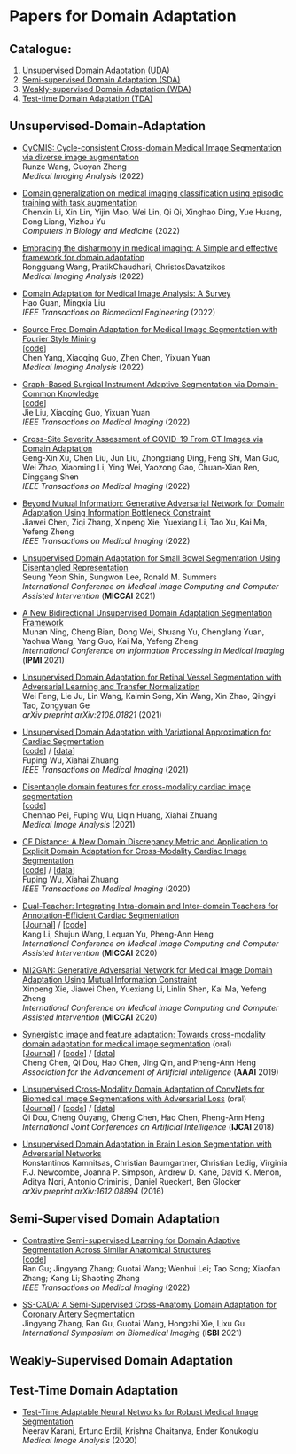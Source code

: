 # Papers for Domain Adaptation
## Catalogue:

1. [Unsupervised Domain Adaptation (UDA)](#Unsupervised-Domain-Adaptation)
2. [Semi-supervised Domain Adaptation (SDA)](#Semi-Supervised-Domain-Adaptation)
3. [Weakly-supervised Domain Adaptation (WDA)](#Weakly-Supervised-Domain-Adaptation)
4. [Test-time Domain Adaptation (TDA)](#Test-Time-Domain-Adaptation)


## Unsupervised-Domain-Adaptation
- [CyCMIS: Cycle-consistent Cross-domain Medical Image Segmentation via diverse image augmentation](https://www.sciencedirect.com/science/article/pii/S136184152100373X)  
Runze Wang, Guoyan Zheng    
*Medical Imaging Analysis* (2022)

- [Domain generalization on medical imaging classification using episodic training with task augmentation](https://www.sciencedirect.com/science/article/pii/S0010482521009380)  
Chenxin Li, Xin Lin, Yijin Mao, Wei Lin, Qi Qi, Xinghao Ding, Yue Huang, Dong Liang, Yizhou Yu  
*Computers in Biology and Medicine* (2022)

- [Embracing the disharmony in medical imaging: A Simple and effective framework for domain adaptation](https://www.sciencedirect.com/science/article/pii/S1361841521003546)  
Rongguang Wang, PratikChaudhari, ChristosDavatzikos  
*Medical Imaging Analysis* (2022)

- [Domain Adaptation for Medical Image Analysis: A Survey](https://ieeexplore.ieee.org/abstract/document/9557808)  
Hao Guan, Mingxia Liu  
*IEEE Transactions on Biomedical Engineering* (2022)

- [Source Free Domain Adaptation for Medical Image Segmentation with Fourier Style Mining](https://www.sciencedirect.com/science/article/pii/S1361841522001049)  
[[code](https://github.com/CityU-AIM-Group/SFDA-FSM)]  
Chen Yang, Xiaoqing Guo, Zhen Chen, Yixuan Yuan  
*Medical Imaging Analysis* (2022)

- [Graph-Based Surgical Instrument Adaptive Segmentation via Domain-Common Knowledge](https://ieeexplore.ieee.org/document/9583929)  
[[code](https://github.com/CityU-AIM-Group/Prototypical-Graph-DA)]  
Jie Liu, Xiaoqing Guo, Yixuan Yuan  
*IEEE Transactions on Medical Imaging* (2022)

- [Cross-Site Severity Assessment of COVID-19 From CT Images via Domain Adaptation](https://ieeexplore.ieee.org/document/9512047)   
Geng-Xin Xu, Chen Liu, Jun Liu, Zhongxiang Ding, Feng Shi, Man Guo, Wei Zhao, Xiaoming Li, Ying Wei, Yaozong Gao, Chuan-Xian Ren, Dinggang Shen  
*IEEE Transactions on Medical Imaging* (2022)

- [Beyond Mutual Information: Generative Adversarial Network for Domain Adaptation Using Information Bottleneck Constraint](https://ieeexplore.ieee.org/document/9558836)  
Jiawei Chen, Ziqi Zhang, Xinpeng Xie, Yuexiang Li, Tao Xu, Kai Ma, Yefeng Zheng  
*IEEE Transactions on Medical Imaging* (2022)

- [Unsupervised Domain Adaptation for Small Bowel Segmentation Using Disentangled Representation](https://link.springer.com/chapter/10.1007/978-3-030-87199-4_27)  
Seung Yeon Shin, Sungwon Lee, Ronald M. Summers  
*International Conference on Medical Image Computing and Computer Assisted Intervention* (**MICCAI** 2021)

- [A New Bidirectional Unsupervised Domain Adaptation Segmentation Framework](https://link.springer.com/chapter/10.1007/978-3-030-78191-0_38)  
Munan Ning, Cheng Bian, Dong Wei, Shuang Yu, Chenglang Yuan, Yaohua Wang, Yang Guo, Kai Ma, Yefeng Zheng  
*International Conference on Information Processing in Medical Imaging* (**IPMI** 2021)

- [Unsupervised Domain Adaptation for Retinal Vessel Segmentation with Adversarial Learning and Transfer Normalization](https://arxiv.org/abs/2108.01821)    
Wei Feng, Lie Ju, Lin Wang, Kaimin Song, Xin Wang, Xin Zhao, Qingyi Tao, Zongyuan Ge  
*arXiv preprint arXiv:2108.01821* (2021)

- [Unsupervised Domain Adaptation with Variational Approximation for Cardiac Segmentation](https://ieeexplore.ieee.org/abstract/document/9459711/)  
[[code](https://github.com/FupingWu90/VarDA)] / [[data](https://github.com/FupingWu90/VarDA)]  
Fuping Wu, Xiahai Zhuang  
*IEEE Transactions on Medical Imaging* (2021)

- [Disentangle domain features for cross-modality cardiac image segmentation](https://www.sciencedirect.com/science/article/pii/S1361841521001249?via%3Dihub)   
[[code](https://github.com/Endless-Hao/DDFSeg)]    
Chenhao Pei, Fuping Wu, Liqin Huang, Xiahai Zhuang  
*Medical Image Analysis* (2021)

- [CF Distance: A New Domain Discrepancy Metric and Application to Explicit Domain Adaptation for Cross-Modality Cardiac Image Segmentation](https://ieeexplore.ieee.org/abstract/document/9165963)  
[[code](https://github.com/FupingWu90/CFDnet)] / [[data](https://github.com/FupingWu90/CT_MR_2D_Dataset_DA)]  
Fuping Wu, Xiahai Zhuang  
*IEEE Transactions on Medical Imaging* (2020)

- [Dual-Teacher: Integrating Intra-domain and Inter-domain Teachers for Annotation-Efficient Cardiac Segmentation](https://arxiv.org/abs/2007.06279)  
[[Journal](https://arxiv.org/abs/2101.02375)] / [[code](https://github.com/kli-lalala/Dual-Teacher-)]  
Kang Li, Shujun Wang, Lequan Yu, Pheng-Ann Heng  
*International Conference on Medical Image Computing and Computer Assisted Intervention* (**MICCAI** 2020)

- [MI2GAN: Generative Adversarial Network for Medical Image Domain Adaptation Using Mutual Information Constraint](https://link.springer.com/chapter/10.1007/978-3-030-59713-9_50)  
Xinpeng Xie, Jiawei Chen, Yuexiang Li, Linlin Shen, Kai Ma, Yefeng Zheng  
*International Conference on Medical Image Computing and Computer Assisted Intervention* (**MICCAI** 2020)

- [Synergistic image and feature adaptation: Towards cross-modality domain adaptation for medical image segmentation](https://ojs.aaai.org/index.php/AAAI/article/view/3874) (oral)  
[[Journal](https://arxiv.org/abs/2002.02255)] / [[code](https://github.com/cchen-cc/SIFA)] / [[data](https://github.com/cchen-cc/SIFA)]  
Cheng Chen, Qi Dou, Hao Chen, Jing Qin, and Pheng-Ann Heng  
*Association for the Advancement of Artificial Intelligence* (**AAAI** 2019)

- [Unsupervised Cross-Modality Domain Adaptation of ConvNets for Biomedical Image Segmentations with Adversarial Loss](https://arxiv.org/abs/1804.10916) (oral)  
[[Journal](https://arxiv.org/abs/1812.07907)] / [[code](https://github.com/carrenD/Medical-Cross-Modality-Domain-Adaptation)] / [[data](https://drive.google.com/file/d/1m9NSHirHx30S8jvN0kB-vkd7LL0oWCq3/view)]  
Qi Dou, Cheng Ouyang, Cheng Chen, Hao Chen, Pheng-Ann Heng  
*International Joint Conferences on Artificial Intelligence* (**IJCAI** 2018)

- [Unsupervised Domain Adaptation in Brain Lesion Segmentation with Adversarial Networks](https://arxiv.org/abs/1612.08894)  
Konstantinos Kamnitsas, Christian Baumgartner, Christian Ledig, Virginia F.J. Newcombe, Joanna P. Simpson, Andrew D. Kane, David K. Menon, Aditya Nori, Antonio Criminisi, Daniel Rueckert, Ben Glocker  
*arXiv preprint arXiv:1612.08894* (2016)

## Semi-Supervised Domain Adaptation
- [Contrastive Semi-supervised Learning for Domain Adaptive Segmentation Across Similar Anatomical Structures](https://ieeexplore.ieee.org/document/9903480)  
[[code](https://github.com/HiLab-git/DAG4MIA/tree/main/code)]  
Ran Gu; Jingyang Zhang; Guotai Wang; Wenhui Lei; Tao Song; Xiaofan Zhang; Kang Li; Shaoting Zhang    
*IEEE Transactions on Medical Imaging* (2022)

- [SS-CADA: A Semi-Supervised Cross-Anatomy Domain Adaptation for Coronary Artery Segmentation](https://ieeexplore.ieee.org/abstract/document/9434016)      
Jingyang Zhang, Ran Gu, Guotai Wang, Hongzhi Xie, Lixu Gu  
*International Symposium on Biomedical Imaging* (**ISBI** 2021)

## Weakly-Supervised Domain Adaptation

## Test-Time Domain Adaptation
- [Test-Time Adaptable Neural Networks for Robust Medical Image Segmentation](https://www.sciencedirect.com/science/article/pii/S1361841520302711)      
Neerav Karani, Ertunc Erdil, Krishna Chaitanya, Ender Konukoglu  
*Medical Image Analysis* (2020)
